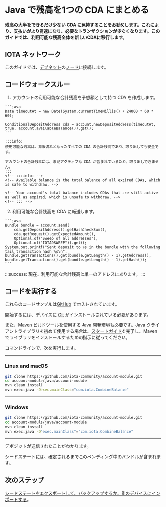 # Java で残高を1つの CDA にまとめる
<!-- # Combine your balance into one CDA in Java -->

**残高の大半をできるだけ少ない CDA に保持することをお勧めします。これにより、支払いがより高速になり、必要なトランザクションが少なくなります。このガイドでは、利用可能な残高全体を新しいCDAに移行します。**
<!-- **You may want to keep the majority of your balance on as few CDAs as possible. This way, making payments is faster and requires fewer transactions. In this guide, you transfer your entire available balance to a new CDA.** -->

## IOTA ネットワーク
<!-- ## IOTA network -->

このガイドでは、[デブネット](root://getting-started/0.1/network/iota-networks.md#devnet)の[ノード](root://getting-started/0.1/network/nodes.md)に接続します。
<!-- In this guide, we connect to a node on the [Devnet](root://getting-started/0.1/network/iota-networks.md#devnet). -->

## コードウォークスルー
<!-- ## Code walkthrough -->

1. アカウントの利用可能な合計残高を予想額として持つ CDA を作成します。
  <!-- 1. Create a CDA that has your account's total available balance as its expected amount -->

    ```java
	Date timeoutAt = new Date(System.currentTimeMillis() + 24000 * 60 * 60);

    ConditionalDepositAddress cda = account.newDepositAddress(timeoutAt, true, account.availableBalance()).get();
    ```

    :::info:
    使用可能な残高は、期限切れとなったすべての CDA の合計残高であり、取り出しても安全です。

    アカウントの合計残高には、まだアクティブな CDA が含まれているため、取り出しできません。
    :::
    <!-- :::info: -->
    <!-- Available balance is the total balance of all expired CDAs, which is safe to withdraw. -->

    <!-- Your account's total balance includes CDAs that are still active as well as expired, which is unsafe to withdraw. -->
    <!-- ::: -->

2. 利用可能な合計残高を CDA に転送します。
  <!-- 2. Transfer your total available balance to the CDA -->

    ```java
    Bundle bundle = account.send(
        cda.getDepositAddress().getHashCheckSum(),
        cda.getRequest().getExpectedAmount(),
        Optional.of("Sweep of all addresses"),
        Optional.of("IOTA9SWEEP")).get();
    System.out.printf("Sent deposit to %s in the bundle with the following tail transaction hash %s\n",
    bundle.getTransactions().get(bundle.getLength() - 1).getAddress(), bundle.getTransactions().get(bundle.getLength() - 1).getHash());
    ```

:::success:
現在、利用可能な合計残高は単一のアドレスにあります。
:::
<!-- :::success: -->
<!-- Now your total available balance is in a single address. -->
<!-- ::: -->

## コードを実行する
<!-- ## Run the code -->

これらのコードサンプルは[GitHub](https://github.com/iota-community/account-module) でホストされています。
<!-- These code samples are hosted on [GitHub](https://github.com/iota-community/account-module). -->

開始するには、デバイスに [Git](https://git-scm.com/book/en/v2/Getting-Started-Installing-Git) がインストールされている必要があります。
<!-- To get started you need [Git](https://git-scm.com/book/en/v2/Getting-Started-Installing-Git) installed on your device. -->

また、[Maven](https://maven.apache.org/download.cgi) ビルドツールを使用する Java 開発環境も必要です。Java クライアントライブラリを初めて使用する場合は、[スタートガイド](../../getting-started/java-quickstart.md)を完了し、Maven でライブラリをインストールするための指示に従ってください。
<!-- You also need a Java development environment that uses the [Maven](https://maven.apache.org/download.cgi) build tool. If this is your first time using the Java client library, complete our [getting started guide](../../getting-started/java-quickstart.md), and follow the instructions for installing the library with Maven. -->

コマンドラインで、次を実行します。
<!-- In the command-line, do the following: -->

--------------------
### Linux and macOS
```bash
git clone https://github.com/iota-community/account-module.git
cd account-module/java/account-module
mvn clean install
mvn exec:java -Dexec.mainClass="com.iota.CombineBalance"
```
---
### Windows
```bash
git clone https://github.com/iota-community/account-module.git
cd account-module/java/account-module
mvn clean install
mvn exec:java -D"exec.mainClass"="com.iota.CombineBalance"
```
--------------------

デポジットが送信されたことがわかります。
<!-- You should see that the deposit was sent. -->

シードステートには、確定されるまでこのペンディング中のバンドルが含まれます。
<!-- Your seed state will contain this pending bundle until it is confirmed. -->

## 次のステップ
<!-- ## Next steps -->

[シードステートをエクスポートして、バックアップするか、別のデバイスにインポートする](../java/export-seed-state.md)。
<!-- [Try exporting your seed state so you back it up or import it onto another device](../java/export-seed-state.md). -->
